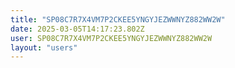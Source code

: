 ```yaml
---
title: "SP08C7R7X4VM7P2CKEE5YNGYJEZWWNYZ882WW2W"
date: 2025-03-05T14:17:23.802Z
user: SP08C7R7X4VM7P2CKEE5YNGYJEZWWNYZ882WW2W
layout: "users"
---
```

    